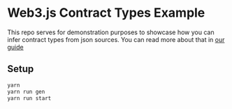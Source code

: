 # Web3.js Contract Types Example

This repo serves for demonstration purposes to showcase how you can infer
contract types from json sources. You can read more about that in [our guide]()

## Setup

``` bash
yarn
yarn run gen
yarn run start
```
